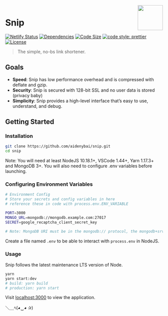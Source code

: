<a href="https://snip.ml">
  <img src="https://snip.ml/img/logo.png" width="80px" align="right" />
</a>

# Snip

[![Netlify Status](https://api.netlify.com/api/v1/badges/394af265-a105-4fe8-afb9-ef0a68718780/deploy-status)](https://app.netlify.com/sites/snip-client/deploys)
[![Dependencies](https://img.shields.io/david/aidenybai/snip.svg?style=flat-square)](https://img.shields.io/david/aidenybai/snip.svg?style=flat-square)
[![Code Size](https://img.shields.io/github/languages/code-size/aidenybai/snip?style=flat-square)](https://img.shields.io/github/languages/code-size/aidenybai/snip?style=flat-square)
[![code style: prettier](https://img.shields.io/badge/code_style-prettier-ff69b4.svg?style=flat-square)](https://github.com/aidenybai/snip)
[![License](https://img.shields.io/github/license/aidenybai/snip?style=flat-square)](https://img.shields.io/github/license/aidenybai/snip?style=flat-square)

> The simple, no-bs link shortener.

## Goals

- **Speed**: Snip has low performance overhead and is compressed with deflate and gzip.
- **Security**: Snip is secured with 128-bit SSL and no user data is stored (privacy baby)
- **Simplicity**: Snip provides a high-level interface that’s easy to use, understand, and debug.

## Getting Started

### Installation

```bash
git clone https://github.com/aidenybai/snip.git
cd snip
```

Note: You will need at least NodeJS 10.18.1+, VSCode 1.44+, Yarn 1.17.3+ and MongoDB 3+. You will also need to configure .env variables before launching.

### Configuring Environment Variables

```bash
# Environment Config
# Store your secrets and config variables in here
# reference these in code with process.env.ENV_VARIABLE

PORT=3000
MONGO_URL=mongodb://mongodb.example.com:27017
SECRET=google_recaptcha_client_secret_key

# Note: MongoDB URI must be in the mongodb:// protocol, the mongodb+srv:// protocol is not supported
```

Create a file named `.env` to be able to interact with `process.env` in NodeJS.

### Usage

Snip follows the latest maintenance LTS version of Node.

```bash
yarn
yarn start:dev
# build: yarn build
# production: yarn start
```

Visit [localhost:3000](http://localhost:3000) to view the application.

＼＿ﾍ(◕‿◕ ✰)

